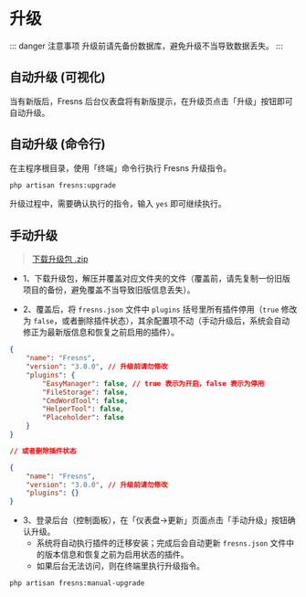 # 升级

::: danger 注意事项
升级前请先备份数据库，避免升级不当导致数据丢失。
:::

## 自动升级 (可视化)

当有新版后，Fresns 后台仪表盘将有新版提示，在升级页点击「升级」按钮即可自动升级。

## 自动升级 (命令行)

在主程序根目录，使用「终端」命令行执行 Fresns 升级指令。

```sh
php artisan fresns:upgrade
```

升级过程中，需要确认执行的指令，输入 `yes` 即可继续执行。

## 手动升级

> [下载升级包 .zip](https://app.fresns.org/upgrade.zip)

- 1、下载升级包，解压并覆盖对应文件夹的文件（覆盖前，请先复制一份旧版项目的备份，避免覆盖不当导致旧版信息丢失）。

- 2、覆盖后，将 `fresns.json` 文件中 `plugins` 括号里所有插件停用（`true` 修改为 `false`，或者删除插件状态），其余配置项不动（手动升级后，系统会自动修正为最新版信息和恢复之前启用的插件）。

```json
{
    "name": "Fresns",
    "version": "3.0.0", // 升级前请勿修改
    "plugins": {
        "EasyManager": false, // true 表示为开启，false 表示为停用
        "FileStorage": false,
        "CmdWordTool": false,
        "HelperTool": false,
        "Placeholder": false
    }
}

// 或者删除插件状态

{
    "name": "Fresns",
    "version": "3.0.0", // 升级前请勿修改
    "plugins": {}
}
```

- 3、登录后台（控制面板），在「仪表盘->更新」页面点击「手动升级」按钮确认升级。
    - 系统将自动执行插件的迁移安装；完成后会自动更新 `fresns.json` 文件中的版本信息和恢复之前为启用状态的插件。
    - 如果后台无法访问，则在终端里执行升级指令。

```sh
php artisan fresns:manual-upgrade
```
